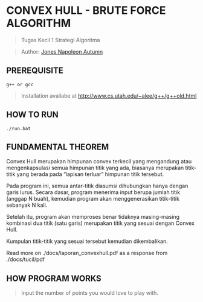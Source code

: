 # CONVEX HULL - BRUTE FORCE ALGORITHM

> Tugas Kecil 1 Strategi Algoritma

> Author: [Jones Napoleon Autumn](https://jonesnapoleon.web.app)

## PREREQUISITE
```
g++ or gcc
```
> Installation availabe at http://www.cs.utah.edu/~alee/g++/g++old.html

## HOW TO RUN
```
./run.bat
```

## FUNDAMENTAL THEOREM
Convex Hull merupakan himpunan convex terkecil yang mengandung atau mengenkapsulasi semua himpunan titik yang ada, 
biasanya merupakan titik-titik yang berada pada “lapisan terluar” himpunan titik tersebut.

Pada program ini, semua antar-titik diasumsi dihubungkan hanya dengan garis lurus.
Secara dasar, program menerima input berupa jumlah titik (anggap N buah), kemudian program akan menggenerasikan titik-titik sebanyak N kali.

Setelah itu, program akan memproses benar tidaknya masing-masing kombinasi dua titik (satu garis) merupakan titik yang sesuai dengan Convex Hull.

Kumpulan titik-titik  yang sesuai tersebut kemudian dikembalikan.

Read more on ./docs/laporan_convexhull.pdf as a response from ./docs/tucil/pdf

## HOW PROGRAM WORKS
> Input the number of points you would love to play with.
